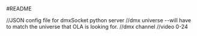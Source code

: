 #README

//JSON config file for dmxSocket python server
//dmx universe --will have to match the universe that OLA is looking for.
//dmx channel
//video 0-24
